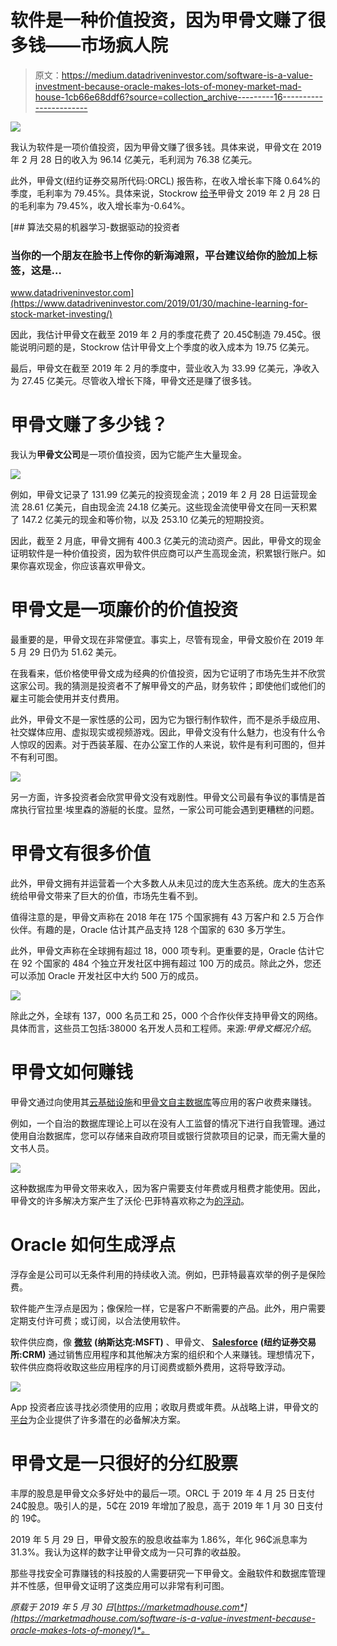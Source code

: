 # 软件是一种价值投资，因为甲骨文赚了很多钱——市场疯人院

> 原文：<https://medium.datadriveninvestor.com/software-is-a-value-investment-because-oracle-makes-lots-of-money-market-mad-house-1cb66e68ddf6?source=collection_archive---------16----------------------->

[![](img/a379a53b06dc0ff46a51a4a0a9b17b93.png)](http://www.track.datadriveninvestor.com/1B9E)

我认为软件是一项价值投资，因为甲骨文赚了很多钱。具体来说，甲骨文在 2019 年 2 月 28 日的收入为 96.14 亿美元，毛利润为 76.38 亿美元。

此外，甲骨文(纽约证券交易所代码:ORCL) 报告称，在收入增长率下降 0.64%的季度，毛利率为 79.45%。具体来说，Stockrow [给予](https://stockrow.com/ORCL)甲骨文 2019 年 2 月 28 日的毛利率为 79.45%，收入增长率为-0.64%。

[](https://www.datadriveninvestor.com/2019/01/30/machine-learning-for-stock-market-investing/) [## 算法交易的机器学习-数据驱动的投资者

### 当你的一个朋友在脸书上传你的新海滩照，平台建议给你的脸加上标签，这是…

www.datadriveninvestor.com](https://www.datadriveninvestor.com/2019/01/30/machine-learning-for-stock-market-investing/) 

因此，我估计甲骨文在截至 2019 年 2 月的季度花费了 20.45₵制造 79.45₵。很能说明问题的是，Stockrow 估计甲骨文上个季度的收入成本为 19.75 亿美元。

最后，甲骨文在截至 2019 年 2 月的季度中，营业收入为 33.99 亿美元，净收入为 27.45 亿美元。尽管收入增长下降，甲骨文还是赚了很多钱。

# 甲骨文赚了多少钱？

我认为**甲骨文公司**是一项价值投资，因为它能产生大量现金。

![](img/713175eb5a437602857b7d1b72fb9828.png)

例如，甲骨文记录了 131.99 亿美元的投资现金流；2019 年 2 月 28 日运营现金流 28.61 亿美元，自由现金流 24.18 亿美元。这些现金流使甲骨文在同一天积累了 147.2 亿美元的现金和等价物，以及 253.10 亿美元的短期投资。

因此，截至 2 月底，甲骨文拥有 400.3 亿美元的流动资产。因此，甲骨文的现金证明软件是一种价值投资，因为软件供应商可以产生高现金流，积累银行账户。如果你喜欢现金，你应该喜欢甲骨文。

# 甲骨文是一项廉价的价值投资

最重要的是，甲骨文现在非常便宜。事实上，尽管有现金，甲骨文股价在 2019 年 5 月 29 日仍为 51.62 美元。

在我看来，低价格使甲骨文成为经典的价值投资，因为它证明了市场先生并不欣赏这家公司。我的猜测是投资者不了解甲骨文的产品，财务软件；即使他们或他们的雇主可能会使用并支付费用。

此外，甲骨文不是一家性感的公司，因为它为银行制作软件，而不是杀手级应用、社交媒体应用、虚拟现实或视频游戏。因此，甲骨文没有什么魅力，也没有什么令人惊叹的因素。对于西装革履、在办公室工作的人来说，软件是有利可图的，但并不有利可图。

![](img/81153f17e45223daafd9aed56f25f6cd.png)

另一方面，许多投资者会欣赏甲骨文没有戏剧性。甲骨文公司最有争议的事情是首席执行官拉里·埃里森的游艇的长度。显然，一家公司可能会遇到更糟糕的问题。

# 甲骨文有很多价值

此外，甲骨文拥有并运营着一个大多数人从未见过的庞大生态系统。庞大的生态系统给甲骨文带来了巨大的价值，市场先生看不到。

值得注意的是，甲骨文声称在 2018 年在 175 个国家拥有 43 万客户和 2.5 万合作伙伴。有趣的是，Oracle 估计其产品支持 128 个国家的 630 多万学生。

此外，甲骨文声称在全球拥有超过 18，000 项专利。更重要的是，Oracle 估计它在 92 个国家的 484 个独立开发社区中拥有超过 100 万的成员。除此之外，您还可以添加 Oracle 开发社区中大约 500 万的成员。

![](img/11ff2e91188ba304f76d9d2ea614ff5d.png)

除此之外，全球有 137，000 名员工和 25，000 个合作伙伴支持甲骨文的网络。具体而言，这些员工包括:38000 名开发人员和工程师。来源:*甲骨文概况介绍*。

# 甲骨文如何赚钱

甲骨文通过向使用其[云基础设施](https://www.oracle.com/cloud/infrastructure.html)和[甲骨文自主数据库](https://www.oracle.com/database/autonomous-database.html)等应用的客户收费来赚钱。

例如，一个自治的数据库理论上可以在没有人工监督的情况下进行自我管理。通过使用自治数据库，您可以存储来自政府项目或银行贷款项目的记录，而无需大量的文书人员。

![](img/6fff06d1b018e168304e989f92f63c14.png)

这种数据库为甲骨文带来收入，因为客户需要支付年费或月租费才能使用。因此，甲骨文的许多解决方案产生了沃伦·巴菲特喜欢称之为[的浮动](https://www.omaha.com/money/buffett/where-does-warren-buffett-get-his-money-simply-from-the/article_ac9776a0-98e9-56cd-b7a5-d56f351a12ed.html)。

# Oracle 如何生成浮点

浮存金是公司可以无条件利用的持续收入流。例如，巴菲特最喜欢举的例子是保险费。

软件能产生浮点是因为；像保险一样，它是客户不断需要的产品。此外，用户需要定期支付许可费；或订阅，以合法使用软件。

软件供应商，像 [**微软**](https://medium.com/datadriveninvestor/is-microsoft-the-best-value-in-tech-market-mad-house-643a4b791636) **(纳斯达克:MSFT)** 、甲骨文、 [**Salesforce**](https://marketmadhouse.com/is-salesforce-crm-making-money/) **(纽约证券交易所:CRM)** 通过销售应用程序和其他解决方案的组织和个人来赚钱。理想情况下，软件供应商将收取这些应用程序的月订阅费或额外费用，这将导致浮动。

![](img/ccda93d1dee1ddbed9b92a6742d1add8.png)

App 投资者应该寻找必须使用的应用；收取月费或年费。从战略上讲，甲骨文的[平台](https://oracle.apacciooutlook.com/vendors/25-most-promising-oracle-solutions-providers-rid-14.html)为企业提供了许多潜在的必备解决方案。

# 甲骨文是一只很好的分红股票

丰厚的股息是甲骨文众多好处中的最后一项。ORCL 于 2019 年 4 月 25 日支付 24₵股息。吸引人的是，5₵在 2019 年增加了股息，高于 2019 年 1 月 30 日支付的 19₵。

2019 年 5 月 29 日，甲骨文股东的股息收益率为 1.86%，年化 96₵派息率为 31.3%。我认为这样的数字让甲骨文成为一只可靠的收益股。

那些寻找安全可靠赚钱的科技股的人需要研究一下甲骨文。金融软件和数据库管理并不性感，但甲骨文证明了这类应用可以非常有利可图。

*原载于 2019 年 5 月 30 日*[*https://marketmadhouse.com*](https://marketmadhouse.com/software-is-a-value-investment-because-oracle-makes-lots-of-money/)*。*